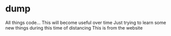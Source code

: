 # dump
All things code...
This will become useful over time
Just trying to learn some new things during this time of distancing
This is from the website
